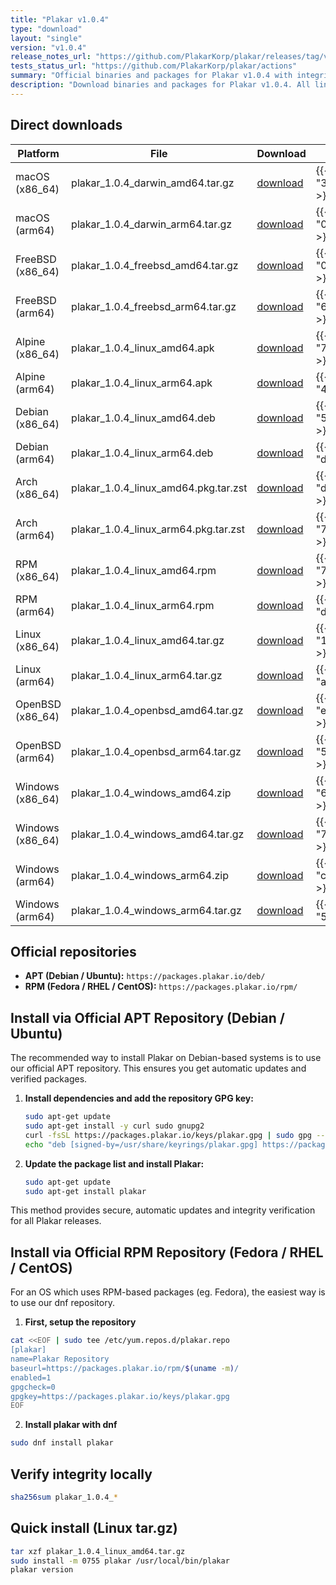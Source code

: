 ```yaml
---
title: "Plakar v1.0.4"
type: "download"
layout: "single"
version: "v1.0.4"
release_notes_url: "https://github.com/PlakarKorp/plakar/releases/tag/v1.0.4"
tests_status_url: "https://github.com/PlakarKorp/plakar/actions"
summary: "Official binaries and packages for Plakar v1.0.4 with integrity verification instructions."
description: "Download binaries and packages for Plakar v1.0.4. All links are served from plakar.io."
---
```


## Direct downloads

| Platform | File | Download | SHA256 |
|---|---|---|---|
| macOS (x86_64) | plakar_1.0.4_darwin_amd64.tar.gz | [download](https://plakar.io/dl/plakar_1.0.4_darwin_amd64.tar.gz) | {{< sha "38649b2a1f2aa9cd97ffe97c8e7ae4b69069e12d6d78692adb54784e5d778a2d" >}} |
| macOS (arm64) | plakar_1.0.4_darwin_arm64.tar.gz | [download](https://plakar.io/dl/plakar_1.0.4_darwin_arm64.tar.gz)  | {{< sha "0141abbeada8d8698bcdde5fce7fccc6a6cd987d3bde8148b577e96d663874a1" >}} |
| FreeBSD (x86_64) | plakar_1.0.4_freebsd_amd64.tar.gz | [download](https://plakar.io/dl/plakar_1.0.4_freebsd_amd64.tar.gz) | {{< sha "02bf66a277f95488d2836e1bfd4340b1b29095d640be5ca2751bebe6f2df40d0" >}} |
| FreeBSD (arm64) | plakar_1.0.4_freebsd_arm64.tar.gz | [download](https://plakar.io/dl/plakar_1.0.4_freebsd_arm64.tar.gz)  | {{< sha "673bce9b61835e1e4827fb64bc6c2ae0f31f1079b941c5e64f7aa0774043f322" >}} |
| Alpine (x86_64) | plakar_1.0.4_linux_amd64.apk | [download](https://plakar.io/dl/plakar_1.0.4_linux_amd64.apk) | {{< sha "711b2ad0077c7bcc5a8e7c569cdb12dedf0bb55fb8a3c7ec4986a61d45e1ef0b" >}} |
| Alpine (arm64) | plakar_1.0.4_linux_arm64.apk | [download](https://plakar.io/dl/plakar_1.0.4_linux_arm64.apk) | {{< sha "4f04c0fe4a6f69e74793f9d1f0c52257ecab14dde231c5fffbd36af740272ae1" >}} |
| Debian (x86_64) | plakar_1.0.4_linux_amd64.deb | [download](https://plakar.io/dl/plakar_1.0.4_linux_amd64.deb) | {{< sha "5e7f87c169c85286a12eb8ee8ea5c68d675e13f31195178f06049aa5d81ffeb2" >}} |
| Debian (arm64) | plakar_1.0.4_linux_arm64.deb | [download](https://plakar.io/dl/plakar_1.0.4_linux_arm64.deb) | {{< sha "d38d28dfa0deae6712df711ecd3f6c4dbe00fcb1292a3e6daef7e7b976c8772d" >}} |
| Arch (x86_64) | plakar_1.0.4_linux_amd64.pkg.tar.zst | [download](https://plakar.io/dl/plakar_1.0.4_linux_amd64.pkg.tar.zst) | {{< sha "de8bdfc0803784878ea65be7f014b45552173c3f5a5bdde3d8903cb9090cc941" >}} |
| Arch (arm64) | plakar_1.0.4_linux_arm64.pkg.tar.zst | [download](https://plakar.io/dl/plakar_1.0.4_linux_arm64.pkg.tar.zst) | {{< sha "72898badddaf9dfce387c65b76c007966f95b76644836fd79b1d493f190e862c" >}} |
| RPM (x86_64) | plakar_1.0.4_linux_amd64.rpm | [download](https://plakar.io/dl/plakar_1.0.4_linux_amd64.rpm) | {{< sha "7cfb2371918b6d62f6fd61109aa2e7bc97f0065e70a9320659edbaa3f83b6e4f" >}} |
| RPM (arm64) | plakar_1.0.4_linux_arm64.rpm | [download](https://plakar.io/dl/plakar_1.0.4_linux_arm64.rpm) | {{< sha "daf2e5ee76265ee686069aff5f78fee744c8af912b309997a97d784f7e4e41ea" >}} |
| Linux (x86_64) | plakar_1.0.4_linux_amd64.tar.gz | [download](https://plakar.io/dl/plakar_1.0.4_linux_amd64.tar.gz) | {{< sha "1fdbca9c63f02d28137739e1cae5d493bd81bd2d0182b3b5ac2fbb61f23fea4a" >}} |
| Linux (arm64) | plakar_1.0.4_linux_arm64.tar.gz  | [download](https://plakar.io/dl/plakar_1.0.4_linux_arm64.tar.gz)  | {{< sha "affad45bfac62238e386a601692f8051abe0757e514d2cdd7209fd48ffdb47d8" >}} |
| OpenBSD (x86_64) | plakar_1.0.4_openbsd_amd64.tar.gz | [download](https://plakar.io/dl/plakar_1.0.4_openbsd_amd64.tar.gz) | {{< sha "ece91419d1c025861aabe18b499ebdb90347a75e2a777f13c12cd56c69e1f97c" >}} |
| OpenBSD (arm64) | plakar_1.0.4_openbsd_arm64.tar.gz | [download](https://plakar.io/dl/plakar_1.0.4_openbsd_arm64.tar.gz) | {{< sha "510913611846257ca59ad96061606cb56302c26606b088895b514c087eda0aaf" >}} |
| Windows (x86_64) | plakar_1.0.4_windows_amd64.zip | [download](https://plakar.io/dl/plakar_1.0.4_windows_amd64.zip) | {{< sha "6555060120cd1bda22ab100ea72ef18c95b6faa4d884208c06a1499f622d4719" >}} |
| Windows (x86_64) | plakar_1.0.4_windows_amd64.tar.gz | [download](https://plakar.io/dl/plakar_1.0.4_windows_amd64.tar.gz) | {{< sha "79b5b07597143d1b0848120e6e865a98ae5ab9540feec11d859edc3735614e03" >}} |
| Windows (arm64) | plakar_1.0.4_windows_arm64.zip  | [download](https://plakar.io/dl/plakar_1.0.4_windows_arm64.zip)  | {{< sha "cd49a19a35a1163b09ead40cdba3dda4e270c1334cb47c599e439db19fcc4471" >}} |
| Windows (arm64) | plakar_1.0.4_windows_arm64.tar.gz | [download](https://plakar.io/dl/plakar_1.0.4_windows_arm64.tar.gz) | {{< sha "5bff4f5ce8d34ea26a6887731b9b60b28d9ffaf0fea61d4ccadcd5cdb4639872" >}} |


## Official repositories

- **APT (Debian / Ubuntu):** `https://packages.plakar.io/deb/`
- **RPM (Fedora / RHEL / CentOS):** `https://packages.plakar.io/rpm/`

## Install via Official APT Repository (Debian / Ubuntu)

The recommended way to install Plakar on Debian-based systems is to use our official APT repository. This ensures you get automatic updates and verified packages.

1. **Install dependencies and add the repository GPG key:**

    ```bash
    sudo apt-get update
    sudo apt-get install -y curl sudo gnupg2
    curl -fsSL https://packages.plakar.io/keys/plakar.gpg | sudo gpg --dearmor -o /usr/share/keyrings/plakar.gpg
    echo "deb [signed-by=/usr/share/keyrings/plakar.gpg] https://packages.plakar.io/deb stable main" | sudo tee /etc/apt/sources.list.d/plakar.list
    ```

2. **Update the package list and install Plakar:**

    ```bash
    sudo apt-get update
    sudo apt-get install plakar
    ```

This method provides secure, automatic updates and integrity verification for all Plakar releases.

## Install via Official RPM Repository (Fedora / RHEL / CentOS)

For an OS which uses RPM-based packages (eg. Fedora), the easiest way is to use our dnf repository.

1. **First, setup the repository**
  ```bash
  cat <<EOF | sudo tee /etc/yum.repos.d/plakar.repo
[plakar]
name=Plakar Repository
baseurl=https://packages.plakar.io/rpm/$(uname -m)/
enabled=1
gpgcheck=0
gpgkey=https://packages.plakar.io/keys/plakar.gpg
EOF
  ```

2. **Install plakar with dnf**

  ```bash
  sudo dnf install plakar
  ```

## Verify integrity locally

```bash
sha256sum plakar_1.0.4_*
```

## Quick install (Linux tar.gz)

```bash
tar xzf plakar_1.0.4_linux_amd64.tar.gz
sudo install -m 0755 plakar /usr/local/bin/plakar
plakar version
```

